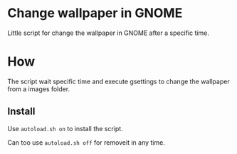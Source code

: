 # Change wallpaper in GNOME

Little script for change the wallpaper in GNOME after a specific time.

# How

The script wait specific time and execute gsettings to change the wallpaper from a images folder.

## Install

Use `autoload.sh on` to install the script.

Can too use `autoload.sh off` for removeit in any time.
